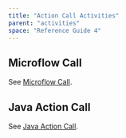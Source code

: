 ```yaml
---
title: "Action Call Activities"
parent: "activities"
space: "Reference Guide 4"
---
```

## Microflow Call

See [Microflow Call](microflow-call).

## Java Action Call

See [Java Action Call](java-action-call).
